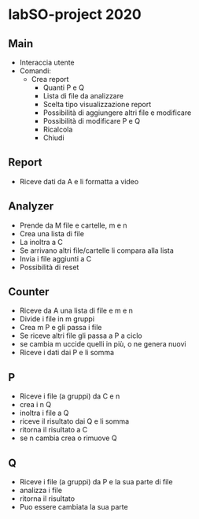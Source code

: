 # labSO-project 2020

## Main
- Interaccia utente
- Comandi:
    - Crea report
        - Quanti P e Q
        - Lista di file da analizzare
        - Scelta tipo visualizzazione report
        - Possibilità di aggiungere altri file e modificare
        - Possibilità di modificare P e Q
        - Ricalcola
        - Chiudi

## Report
- Riceve dati da A e li formatta a video

## Analyzer
- Prende da M file e cartelle, m e n
- Crea una lista di file
- La inoltra a C
- Se arrivano altri file/cartelle li compara alla lista
- Invia i file aggiunti a C
- Possibilità di reset

## Counter
- Riceve da A una lista di file e m e n
- Divide i file in m gruppi
- Crea m P e gli passa i file
- Se riceve altri file gli passa a P a ciclo
- se cambia m uccide quelli in più, o ne genera nuovi
- Riceve i dati dai P e li somma

## P
- Riceve i file (a gruppi) da C e n
- crea i n Q
- inoltra i file a Q
- riceve il risultato dai Q e li somma
- ritorna il risultato a C
- se n cambia crea o rimuove Q

## Q
- Riceve i file (a gruppi) da P e la sua parte di file
- analizza i file
- ritorna il risultato
- Puo essere cambiata la sua parte




